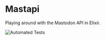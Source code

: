 # Mastapi

Playing around with the Mastodon API in Elixir.

![Automated Tests](https://github.com/michaelanckaert/mastapi/actions/workflows/tests/badge.svg?branch=master)

